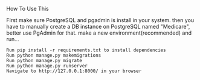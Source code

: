 How To Use This

First make sure PostgreSQL and pgadmin is install in your system. then you have to manually create a DB instance on PostgreSQL named "Medicare", better use PgAdmin for that. make a new environment(recommended) and run...

    Run pip install -r requirements.txt to install dependencies
    Run python manage.py makemigrations
    Run python manage.py migrate
    Run python manage.py runserver
    Navigate to http://127.0.0.1:8000/ in your browser
